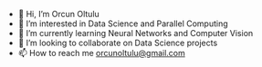 - 👋 Hi, I’m Orcun Oltulu
- 👀 I’m interested in Data Science and Parallel Computing
- 🌱 I’m currently learning Neural Networks and Computer Vision
- 💞️ I’m looking to collaborate on Data Science projects
- 📫 How to reach me orcunoltulu@gmail.com

<!---
oltuluorcun/oltuluorcun is a ✨ special ✨ repository because its `README.md` (this file) appears on your GitHub profile.
You can click the Preview link to take a look at your changes.
--->
